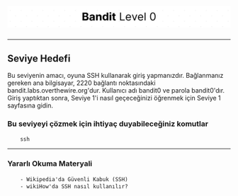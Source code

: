 # ![Bandit Level 0](https://github.com/YunusEmreAlps/Scenarios/blob/master/CTF/ctf-bandit/Bandit%20Assets/Bandit0.png?raw=true)

---

## Seviye Hedefi

Bu seviyenin amacı, oyuna SSH kullanarak giriş yapmanızdır. Bağlanmanız gereken ana bilgisayar, 2220 bağlantı noktasındaki bandit.labs.overthewire.org'dur. Kullanıcı adı bandit0 ve parola bandit0'dır. Giriş yaptıktan sonra, Seviye 1'i nasıl geçeceğinizi öğrenmek için Seviye 1 sayfasına gidin.

### Bu seviyeyi çözmek için ihtiyaç duyabileceğiniz komutlar

``` {.sh}
    ssh
```

---

### Yararlı Okuma Materyali

``` {.sh}
    - Wikipedia'da Güvenli Kabuk (SSH)
    - wikiHow'da SSH nasıl kullanılır?
```
